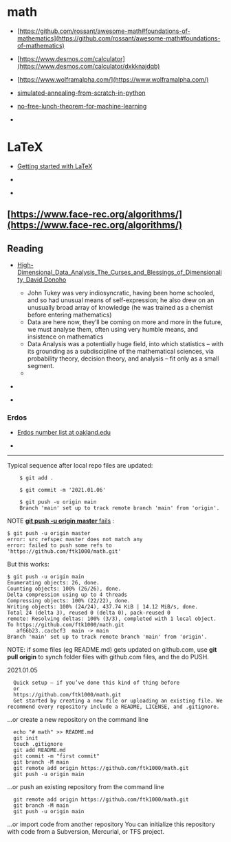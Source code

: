 # math

* [https://github.com/rossant/awesome-math#foundations-of-mathematics](https://github.com/rossant/awesome-math#foundations-of-mathematics)<br>

* [https://www.desmos.com/calculator](https://www.desmos.com/calculator/dxkknajdqb)

* [https://www.wolframalpha.com/](https://www.wolframalpha.com/)

* [simulated-annealing-from-scratch-in-python](https://machinelearningmastery.com/simulated-annealing-from-scratch-in-python/)

* [no-free-lunch-theorem-for-machine-learning](https://machinelearningmastery.com/no-free-lunch-theorem-for-machine-learning/)

* []()

# LaTeX
* [Getting started with LaTeX](https://math.vanderbilt.edu/bohmanar/latex.html)

* []()

* []()
 
## [https://www.face-rec.org/algorithms/](https://www.face-rec.org/algorithms/)

## Reading

* [High-Dimensional_Data_Analysis_The_Curses_and_Blessings_of_Dimensionality, David Donoho](https://www.researchgate.net/publication/220049061_High-Dimensional_Data_Analysis_The_Curses_and_Blessings_of_Dimensionality)
   * John Tukey was very indiosyncratic, having been home schooled, and so had unusual means of self-expression; he also drew on an unusually
broad array of knowledge (he was trained as a chemist before entering mathematics)
   * Data are here now, they’ll be coming on more and more in the future, we must analyse them, often using very humble means, and insistence on mathematics
   * Data Analysis was a potentially huge field, into which statistics – with its grounding as a subdiscipline of the mathematical sciences, via probability theory, decision theory, and analysis – fit only as a small segment.
   * 


* []()

* []()

### Erdos

* [Erdos number list at oakland.edu](https://oakland.edu/enp/thedata/erdos1/)

* []()

---------

Typical sequence after local repo files are updated:

		$ git add .

		$ git commit -m '2021.01.06'

		$ git push -u origin main
		Branch 'main' set up to track remote branch 'main' from 'origin'.



NOTE [**git push -u origin master** fails](https://stackoverflow.com/questions/60660765/error-failed-to-push-some-refs-to-https-github-com) : 

	$ git push -u origin master
	error: src refspec master does not match any
	error: failed to push some refs to 'https://github.com/ftk1000/math.git'

But this works:

	$ git push -u origin main
	Enumerating objects: 26, done.
	Counting objects: 100% (26/26), done.
	Delta compression using up to 4 threads
	Compressing objects: 100% (22/22), done.
	Writing objects: 100% (24/24), 437.74 KiB | 14.12 MiB/s, done.
	Total 24 (delta 3), reused 0 (delta 0), pack-reused 0
	remote: Resolving deltas: 100% (3/3), completed with 1 local object.
	To https://github.com/ftk1000/math.git
	   af66b23..cacbcf3  main -> main
	Branch 'main' set up to track remote branch 'main' from 'origin'.

NOTE: if some files (eg README.md) gets updated on github.com, use **git pull origin** to synch folder files with github.com files, and the do PUSH.


2021.01.05

      Quick setup — if you’ve done this kind of thing before
      or	
      https://github.com/ftk1000/math.git
      Get started by creating a new file or uploading an existing file. We recommend every repository include a README, LICENSE, and .gitignore.

…or create a new repository on the command line

      echo "# math" >> README.md
      git init
	  touch .gitignore
      git add README.md
      git commit -m "first commit"
      git branch -M main
      git remote add origin https://github.com/ftk1000/math.git
      git push -u origin main
                
…or push an existing repository from the command line

      git remote add origin https://github.com/ftk1000/math.git
      git branch -M main
      git push -u origin main

…or import code from another repository
You can initialize this repository with code from a Subversion, Mercurial, or TFS project.


